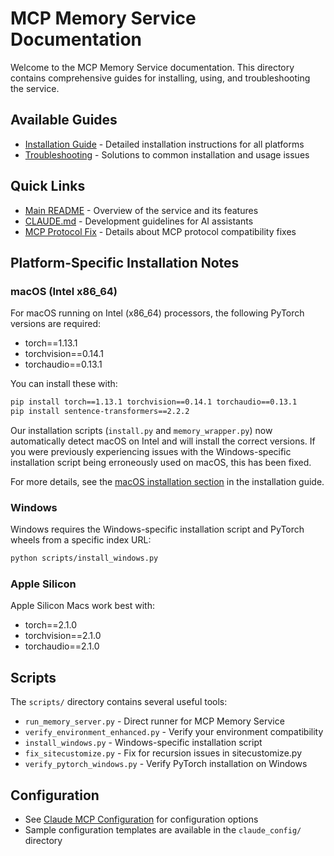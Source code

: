 # MCP Memory Service Documentation

Welcome to the MCP Memory Service documentation. This directory contains comprehensive guides for installing, using, and troubleshooting the service.

## Available Guides

- [Installation Guide](guides/installation.md) - Detailed installation instructions for all platforms
- [Troubleshooting](guides/installation.md#troubleshooting-common-installation-issues) - Solutions to common installation and usage issues

## Quick Links

- [Main README](../README.md) - Overview of the service and its features
- [CLAUDE.md](../CLAUDE.md) - Development guidelines for AI assistants
- [MCP Protocol Fix](../MCP_PROTOCOL_FIX.md) - Details about MCP protocol compatibility fixes

## Platform-Specific Installation Notes

### macOS (Intel x86_64)

For macOS running on Intel (x86_64) processors, the following PyTorch versions are required:
- torch==1.13.1
- torchvision==0.14.1 
- torchaudio==0.13.1

You can install these with:
```bash
pip install torch==1.13.1 torchvision==0.14.1 torchaudio==0.13.1
pip install sentence-transformers==2.2.2
```

Our installation scripts (`install.py` and `memory_wrapper.py`) now automatically detect macOS on Intel and will install the correct versions. If you were previously experiencing issues with the Windows-specific installation script being erroneously used on macOS, this has been fixed.

For more details, see the [macOS installation section](guides/installation.md#intel-cpus) in the installation guide.

### Windows

Windows requires the Windows-specific installation script and PyTorch wheels from a specific index URL:
```bash
python scripts/install_windows.py
```

### Apple Silicon

Apple Silicon Macs work best with:
- torch==2.1.0
- torchvision==2.1.0
- torchaudio==2.1.0

## Scripts

The `scripts/` directory contains several useful tools:

- `run_memory_server.py` - Direct runner for MCP Memory Service
- `verify_environment_enhanced.py` - Verify your environment compatibility
- `install_windows.py` - Windows-specific installation script
- `fix_sitecustomize.py` - Fix for recursion issues in sitecustomize.py
- `verify_pytorch_windows.py` - Verify PyTorch installation on Windows

## Configuration

- See [Claude MCP Configuration](../README.md#claude-mcp-configuration) for configuration options
- Sample configuration templates are available in the `claude_config/` directory